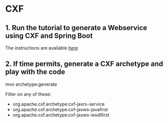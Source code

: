 # CXF

## 1. Run the tutorial to generate a Webservice using CXF and Spring Boot

The instructions are available [here](README1.md)

## 2. If time permits, generate a CXF archetype and play with the code

mvn archetype:generate

Filter on any of these:

* org.apache.cxf.archetype:cxf-jaxrs-service
* org.apache.cxf.archetype:cxf-jaxws-javafirst
* org.apache.cxf.archetype:cxf-jaxws-wsdlfirst

